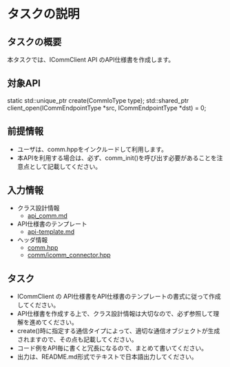 # タスクの説明
## タスクの概要

本タスクでは、ICommClient API のAPI仕様書を作成します。

## 対象API

static std::unique_ptr<ICommClient> create(CommIoType type);
std::shared_ptr<ICommIO> client_open(ICommEndpointType *src, ICommEndpointType *dst) = 0;

## 前提情報

- ユーザは、comm.hppをインクルードして利用します。
- 本APIを利用する場合は、必ず、comm_init()を呼び出す必要があることを注意点として記載してください。

## 入力情報

- クラス設計情報
  - [api_comm.md](https://github.com/toppers/hakoniwa-drone-core/blob/main/docs/api/comm/api_comm.md)
- API仕様書のテンプレート
  - [api-template.md](https://github.com/toppers/hakoniwa-drone-core/blob/main/docs/templates/api-template.md)
- ヘッダ情報
  - [comm.hpp](https://github.com/toppers/hakoniwa-drone-core/blob/main/include/comm.hpp)
  - [comm/icomm_connector.hpp](https://github.com/toppers/hakoniwa-drone-core/blob/main/include/comm/icomm_connector.hpp)

## タスク
- ICommClient の API仕様書をAPI仕様書のテンプレートの書式に従って作成してください。
- API仕様書を作成する上で、クラス設計情報は大切なので、必ず参照して理解を進めてください。
- create()時に指定する通信タイプによって、適切な通信オブジェクトが生成されますので、その点も記載してください。
- コード例をAPI毎に書くと冗長になるので、まとめて書いてください。
- 出力は、README.md形式でテキストで日本語出力してください。


